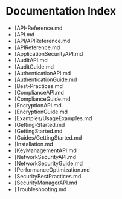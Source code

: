 # Documentation Index

- [API-Reference.md
- [API.md
- [API/APIReference.md
- [APIReference.md
- [ApplicationSecurityAPI.md
- [AuditAPI.md
- [AuditGuide.md
- [AuthenticationAPI.md
- [AuthenticationGuide.md
- [Best-Practices.md
- [ComplianceAPI.md
- [ComplianceGuide.md
- [EncryptionAPI.md
- [EncryptionGuide.md
- [Examples/UsageExamples.md
- [Getting-Started.md
- [GettingStarted.md
- [Guides/GettingStarted.md
- [Installation.md
- [KeyManagementAPI.md
- [NetworkSecurityAPI.md
- [NetworkSecurityGuide.md
- [PerformanceOptimization.md
- [SecurityBestPractices.md
- [SecurityManagerAPI.md
- [Troubleshooting.md
